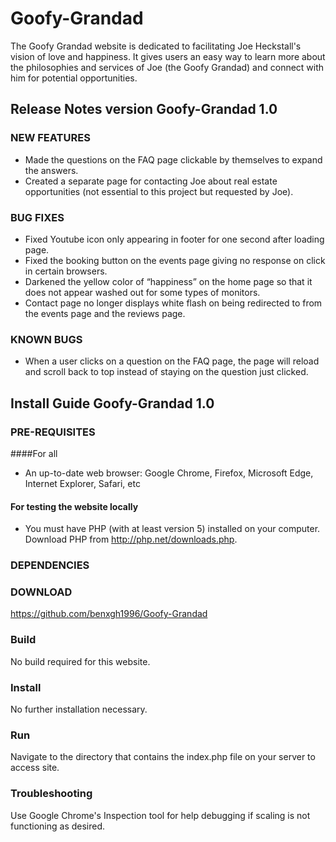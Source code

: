 # Goofy-Grandad

The Goofy Grandad website is dedicated to facilitating Joe Heckstall's vision 
of love and happiness. It gives users an easy way to learn more about the 
philosophies and services of Joe (the Goofy Grandad) and connect with him for 
potential opportunities.

## Release Notes version Goofy-Grandad 1.0

### NEW FEATURES

- Made the questions on the FAQ page clickable by themselves to expand the answers.
- Created a separate page for contacting Joe about real estate opportunities 
(not essential to this project but requested by Joe).


### BUG FIXES

- Fixed Youtube icon only appearing in footer for one second after loading page.
- Fixed the booking button on the events page giving no response on click in 
certain browsers.
- Darkened the yellow color of “happiness” on the home page so that it does 
not appear washed out for some types of monitors. 
- Contact page no longer displays white flash on being redirected to from the 
events page and the reviews page.


### KNOWN BUGS

- When a user clicks on a question on the FAQ page, the page will reload and 
scroll back to top instead of staying on the question just clicked.

## Install Guide Goofy-Grandad 1.0

### PRE-REQUISITES

####For all
- An up-to-date web browser:  Google Chrome, Firefox, Microsoft Edge, 
Internet Explorer, Safari, etc

#### For testing the website locally
- You must have PHP (with at least version 5) installed on your computer. 
Download PHP from http://php.net/downloads.php.


### DEPENDENCIES



### DOWNLOAD
https://github.com/benxgh1996/Goofy-Grandad

### Build
No build required for this website.

### Install
No further installation necessary.

### Run
Navigate to the directory that contains the index.php file on your server to access site.


### Troubleshooting
Use Google Chrome's Inspection tool for help debugging if scaling is not functioning as desired.